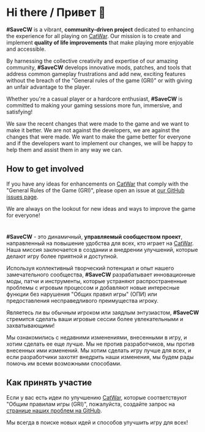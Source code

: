 # Hi there / Привет 👋

**#SaveCW** is a vibrant, **community-driven project** dedicated to enhancing the experience for all playing on [CatWar](https://catwar.su). Our mission is to create and implement **quality of life improvements** that make playing more enjoyable and accessible.

By harnessing the collective creativity and expertise of our amazing community, **#SaveCW** develops innovative mods, patches, and tools that address common gameplay frustrations and add new, exciting features without the breach of the "General rules of the game (GRI)" or with giving an unfair advantage to the player.

Whether you're a casual player or a hardcore enthusiast, **#SaveCW** is committed to making your gaming sessions more fun, immersive, and satisfying!

We saw the recent changes that were made to the game and we want to make it better. We are not against the developers, we are against the changes that were made. We want to make the game better for everyone and if the developers want to implement our changes, we will be happy to help them and assist them in any way we can.

## How to get involved

If you have any ideas for enhancements on [CatWar](https://catwar.su) that comply with the "General Rules of the Game (GRI)", please open an issue at [our GitHub issues page](https://github.com/SaveCW/.github/issues).

We are always on the lookout for new ideas and ways to improve the game for everyone!

#

**#SaveCW** - это динамичный, **управляемый сообществом проект**, направленный на повышение удобства для всех, кто играет на [CatWar](https://catwar.su). Наша миссия заключается в создании и внедрении улучшений, которые делают игру более приятной и доступной.

Используя коллективный творческий потенциал и опыт нашего замечательного сообщества, **#SaveCW** разрабатывает инновационные моды, патчи и инструменты, которые устраняют распространенные проблемы с игровым процессом и добавляют новые интересные функции без нарушения "Общих правил игры" (ОПИ) или предоставления несправедливого преимущества игроку.

Являетесь ли вы обычным игроком или заядлым энтузиастом, **#SaveCW** стремится сделать ваши игровые сессии более увлекательными и захватывающими! 

Мы ознакомились с недавними изменениями, внесенными в игру, и хотим сделать ее еще лучше. Мы не против разработчиков, мы против внесенных ими изменений. Мы хотим сделать игру лучше для всех, и если разработчики захотят внедрить наши изменения, мы будем рады помочь им всеми возможными способами.

## Как принять участие

Если у вас есть идеи по улучшению [CatWar](https://catwar.su), которые соответствуют "Общим правилам игры (GRI)", пожалуйста, создайте запрос на [странице наших проблем на GitHub](https://github.com/SaveCW/.github/issues).

Мы всегда в поиске новых идей и способов улучшить игру для всех!
